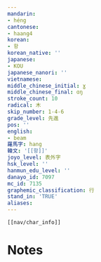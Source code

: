 ```yaml
---
mandarin:
- héng
cantonese:
- haang4
korean:
- 항
korean_native: ''
japanese:
- KOU
japanese_nanori: ''
vietnamese:
middle_chinese_initial: ɣ
middle_chinese_final: ɑŋ
stroke_count: 10
radical: 木
skip_number: 1-4-6
grade_level: 先進
pos: ''
english:
- beam
羅馬字: hang
韓文: '[[항]]'
joyo_level: 表外字
hsk_level: ''
hanmun_edu_level: ''
danayo_id: 7097
mc_id: 7135
graphemic_classification: 行
stand_in: 'TRUE'
aliases:
---
```

```meta-bind-embed
[[nav/char_info]]
```

# Notes
